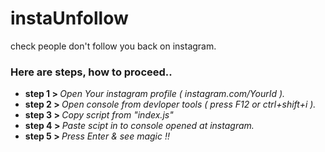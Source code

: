 # instaUnfollow
check people don't follow you back on instagram.
<h3>Here are steps, how to proceed..</h3>

<ul>  
<li><b>step 1 > </b> <i>Open Your instagram profile ( instagram.com/YourId ).</i></li>
<li><b>step 2 > </b> <i>Open console from devloper tools ( press F12 or ctrl+shift+i ).</i></li>
<li><b>step 3 > </b> <i>Copy script from  "index.js"</i></li>
<li><b>step 4 > </b> <i>Paste scipt in to console opened at instagram.</i></li>
<li><b>step 5 > </b> <i>Press Enter & see magic !!</i></li>
</ul>


